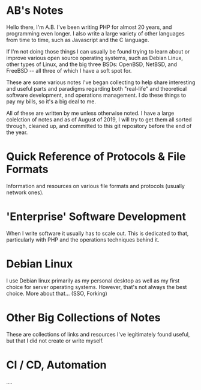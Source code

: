 # AB's Notes

Hello there, I'm A.B.  I've been writing PHP for almost 20 years, and programming even longer.  I also write a large variety of other languages from time to time, such as Javascript and the C language. 

If I'm not doing those things I can usually be found trying to learn about or improve various open source operating systems, such as Debian Linux, other types of Linux, and the big three BSDs: OpenBSD, NetBSD, and FreeBSD -- all three of which I have a soft spot for.

These are some various notes I've began collecting to help share interesting and useful parts and paradigms regarding both "real-life" and theoretical software development, and operations management.  I do these things to pay my bills, so it's a big deal to me.

All of these are written by me unless otherwise noted.  I have a large colelction of notes and as of August of 2019, I will try to get them all sorted through, cleaned up, and committed to this git repository before the end of the year.

# Quick Reference of Protocols & File Formats

Information and resources on various file formats and protocols (usually network ones).

# 'Enterprise' Software Development

When I write software it usually has to scale out.  This is dedicated to that, particularly with PHP and the operations techniques behind it.

# Debian Linux 

I use Debian linux primarily as my personal desktop as well as my first choice for server operating systems.  However, that's not always the best choice.  More about that...
(SSO, Forking)

# Other Big Collections of Notes

These are collections of links and resources I've legitimately found useful, but that I did not create or write myself.

# CI / CD, Automation 

....


